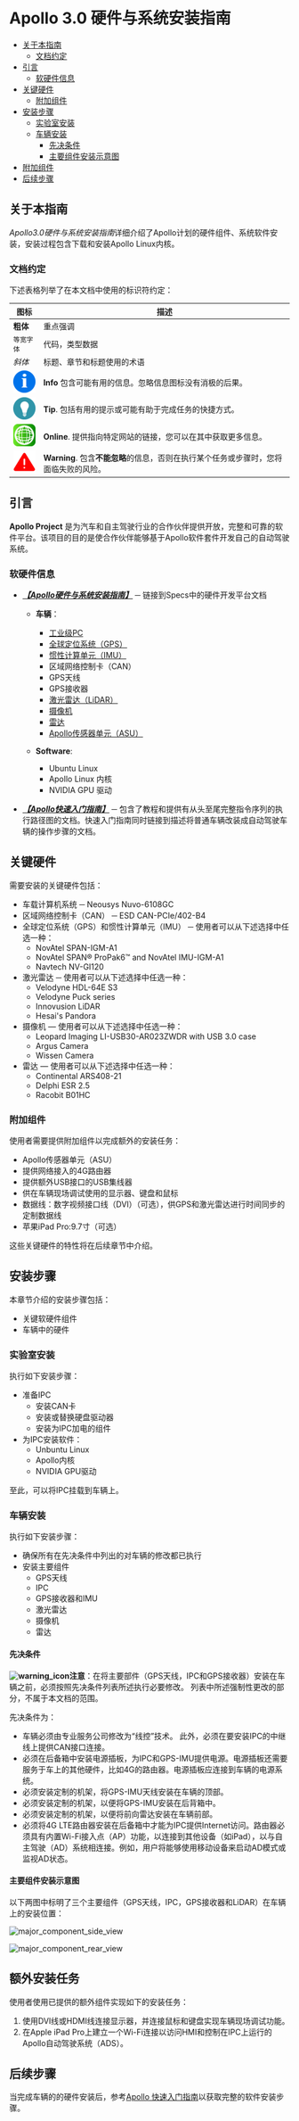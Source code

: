 # Apollo 3.0 硬件与系统安装指南

* [关于本指南](#关于本指南)
    * [文档约定](#文档约定)
* [引言](#引言)
    * [软硬件信息](#软硬件信息)
* [关键硬件](#关键硬件)
    * [附加组件](#附加组件)
* [安装步骤](#安装步骤)
    * [实验室安装](#实验室安装)
    * [车辆安装](#车辆安装)
        * [先决条件](#先决条件)
        * [主要组件安装示意图](#主要组件安装示意图)
* [附加组件](#附加组件)
* [后续步骤](#后续步骤)

## 关于本指南

*Apollo3.0硬件与系统安装指南*详细介绍了Apollo计划的硬件组件、系统软件安装，安装过程包含下载和安装Apollo Linux内核。

### 文档约定

下述表格列举了在本文档中使用的标识符约定：

| **图标**                            | **描述**                          |
| ----------------------------------- | ---------------------------------------- |
| **粗体**                            | 重点强调                                 |
| `等宽字体`                   | 代码，类型数据                         |
| _斜体_                            | 标题、章节和标题使用的术语 |
| ![info](images/info_icon.png)       | **Info**  包含可能有用的信息。忽略信息图标没有消极的后果。 |
| ![tip](images/tip_icon.png)         | **Tip**. 包括有用的提示或可能有助于完成任务的快捷方式。 |
| ![online](images/online_icon.png)   | **Online**. 提供指向特定网站的链接，您可以在其中获取更多信息。 |
| ![warning](images/warning_icon.png) | **Warning**. 包含**不能忽略**的信息，否则在执行某个任务或步骤时，您将面临失败的风险。 |

## 引言

 **Apollo Project** 是为汽车和自主驾驶行业的合作伙伴提供开放，完整和可靠的软件平台。该项目的目的是使合作伙伴能够基于Apollo软件套件开发自己的自动驾驶系统。
 
 ### 软硬件信息
 
- ***<u>【Apollo硬件与系统安装指南】</u>*** ─ 链接到Specs中的硬件开发平台文档
 
    - **车辆**：
     
      - [工业级PC](../../../11Hardware%20Integration%20and%20Calibration/%E8%BD%A6%E8%BE%86%E9%9B%86%E6%88%90/%E4%BC%A0%E6%84%9F%E5%99%A8%E5%AE%89%E8%A3%85%20sensor%20installation/IPC/Nuvo-6108GC_Installation_Guide_cn.md)
      - [全球定位系统（GPS）](../../../11Hardware%20Integration%20and%20Calibration/%E8%BD%A6%E8%BE%86%E9%9B%86%E6%88%90/%E4%BC%A0%E6%84%9F%E5%99%A8%E5%AE%89%E8%A3%85%20sensor%20installation/Navigation/README_cn.md)
      - [惯性计算单元（IMU）](../../../11Hardware%20Integration%20and%20Calibration/%E8%BD%A6%E8%BE%86%E9%9B%86%E6%88%90/%E4%BC%A0%E6%84%9F%E5%99%A8%E5%AE%89%E8%A3%85%20sensor%20installation/Navigation/README_cn.md)
      - 区域网络控制卡（CAN）
      - GPS天线
      - GPS接收器
      - [激光雷达（LiDAR）](../../../11Hardware%20Integration%20and%20Calibration/%E8%BD%A6%E8%BE%86%E9%9B%86%E6%88%90/%E4%BC%A0%E6%84%9F%E5%99%A8%E5%AE%89%E8%A3%85%20sensor%20installation/Lidar/README.md)
      - [摄像机](../../../11Hardware%20Integration%20and%20Calibration/%E8%BD%A6%E8%BE%86%E9%9B%86%E6%88%90/%E4%BC%A0%E6%84%9F%E5%99%A8%E5%AE%89%E8%A3%85%20sensor%20installation/Camera/README.md)
      - [雷达](../../../11Hardware%20Integration%20and%20Calibration/%E8%BD%A6%E8%BE%86%E9%9B%86%E6%88%90/%E4%BC%A0%E6%84%9F%E5%99%A8%E5%AE%89%E8%A3%85%20sensor%20installation/Radar/README.md)
      - [Apollo传感器单元（ASU）](../../../11Hardware%20Integration%20and%20Calibration/%E8%BD%A6%E8%BE%86%E9%9B%86%E6%88%90/%E4%BC%A0%E6%84%9F%E5%99%A8%E5%AE%89%E8%A3%85%20sensor%20installation/Apollo_Sensor_Unit/Apollo_Sensor_Unit_Installation_Guide_cn.md)
      
    - **Software**: 
      - Ubuntu Linux
      - Apollo Linux 内核
      - NVIDIA GPU 驱动
    
- ***<u>【Apollo快速入门指南】</u>*** ─ 包含了教程和提供有从头至尾完整指令序列的执行路径图的文档。快速入门指南同时链接到描述将普通车辆改装成自动驾驶车辆的操作步骤的文档。

## 关键硬件

需要安装的关键硬件包括：

- 车载计算机系统 ─ Neousys Nuvo-6108GC
- 区域网络控制卡（CAN） ─ ESD CAN-PCIe/402-B4
- 全球定位系统（GPS）和惯性计算单元（IMU） ─ 使用者可以从下述选择中任选一种：
  - NovAtel SPAN-IGM-A1
  - NovAtel SPAN® ProPak6™ and NovAtel IMU-IGM-A1
  - Navtech NV-GI120
- 激光雷达 ─ 使用者可以从下述选择中任选一种：
    - Velodyne HDL-64E S3
    - Velodyne Puck series
    - Innovusion LiDAR
    - Hesai's Pandora
- 摄像机 — 使用者可以从下述选择中任选一种：
    - Leopard Imaging LI-USB30-AR023ZWDR with USB 3.0 case
    - Argus Camera
    - Wissen Camera
- 雷达 — 使用者可以从下述选择中任选一种：
    - Continental ARS408-21
    - Delphi ESR 2.5
    - Racobit B01HC

### 附加组件

使用者需要提供附加组件以完成额外的安装任务：

- Apollo传感器单元（ASU）
- 提供网络接入的4G路由器
- 提供额外USB接口的USB集线器
- 供在车辆现场调试使用的显示器、键盘和鼠标
- 数据线：数字视频接口线（DVI）（可选），供GPS和激光雷达进行时间同步的定制数据线
- 苹果iPad Pro:9.7寸（可选）

这些关键硬件的特性将在后续章节中介绍。

## 安装步骤

本章节介绍的安装步骤包括：

- 关键软硬件组件
- 车辆中的硬件

### 实验室安装

执行如下安装步骤：

- 准备IPC
    - 安装CAN卡
    - 安装或替换硬盘驱动器
    - 安装为IPC加电的组件
- 为IPC安装软件：
    - Unbuntu Linux
    - Apollo内核
    - NVIDIA GPU驱动
    
至此，可以将IPC挂载到车辆上。

### 车辆安装

执行如下安装步骤：

- 确保所有在先决条件中列出的对车辆的修改都已执行
- 安装主要组件
    - GPS天线
    - IPC
    - GPS接收器和IMU
    - 激光雷达
    - 摄像机
    - 雷达
    
#### 先决条件

**![warning_icon](https://github.com/ApolloAuto/apollo/blob/master/docs/quickstart/images/warning_icon.png)注意**：在将主要部件（GPS天线，IPC和GPS接收器）安装在车辆之前，必须按照先决条件列表所述执行必要修改。 列表中所述强制性更改的部分，不属于本文档的范围。

先决条件为：

- 车辆必须由专业服务公司修改为“线控”技术。 此外，必须在要安装IPC的中继线上提供CAN接口连接。
- 必须在后备箱中安装电源插板，为IPC和GPS-IMU提供电源。电源插板还需要服务于车上的其他硬件，比如4G的路由器。电源插板应连接到车辆的电源系统。
- 必须安装定制的机架，将GPS-IMU天线安装在车辆的顶部。
- 必须安装定制的机架，以便将GPS-IMU安装在后背箱中。
- 必须安装定制的机架，以便将前向雷达安装在车辆前部。
- 必须将4G LTE路由器安装在后备箱中才能为IPC提供Internet访问。路由器必须具有内置Wi-Fi接入点（AP）功能，以连接到其他设备（如iPad），以与自主驾驶（AD）系统相连接。例如，用户将能够使用移动设备来启动AD模式或监视AD状态。

#### 主要组件安装示意图

以下两图中标明了三个主要组件（GPS天线，IPC，GPS接收器和LiDAR）在车辆上的安装位置：

![major_component_side_view](https://github.com/ApolloAuto/apollo/blob/master/docs/demo_guide/images/Hardware_overview.png)

![major_component_rear_view](https://github.com/ApolloAuto/apollo/blob/master/docs/quickstart/images/Car_Rearview.png)

## 额外安装任务

使用者使用已提供的额外组件实现如下的安装任务：

1.   使用DVI线或HDMI线连接显示器，并连接鼠标和键盘实现车辆现场调试功能。
1.   在Apple iPad Pro上建立一个Wi-Fi连接以访问HMI和控制在IPC上运行的Apollo自动驾驶系统（ADS）。

## 后续步骤

当完成车辆的的硬件安装后，参考[Apollo 快速入门指南](../../../02_Quick%20Start/apollo_3_0_quick_start_cn.md)以获取完整的软件安装步骤。
